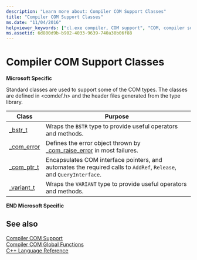 ```yaml
---
description: "Learn more about: Compiler COM Support Classes"
title: "Compiler COM Support Classes"
ms.date: "11/04/2016"
helpviewer_keywords: ["cl.exe compiler, COM support", "COM, compiler support"]
ms.assetid: 6d800d9b-b902-4033-9639-740a30b06f88
---
```

# Compiler COM Support Classes

**Microsoft Specific**

Standard classes are used to support some of the COM types. The classes are defined in \<comdef.h> and the header files generated from the type library.

|Class|Purpose|
|-----------|-------------|
|[_bstr_t](../cpp/bstr-t-class.md)|Wraps the `BSTR` type to provide useful operators and methods.|
|[_com_error](../cpp/com-error-class.md)|Defines the error object thrown by [_com_raise_error](../cpp/com-raise-error.md) in most failures.|
|[_com_ptr_t](../cpp/com-ptr-t-class.md)|Encapsulates COM interface pointers, and automates the required calls to `AddRef`, `Release`, and `QueryInterface`.|
|[_variant_t](../cpp/variant-t-class.md)|Wraps the `VARIANT` type to provide useful operators and methods.|

**END Microsoft Specific**

## See also

[Compiler COM Support](../cpp/compiler-com-support.md)<br/>
[Compiler COM Global Functions](../cpp/compiler-com-global-functions.md)<br/>
[C++ Language Reference](../cpp/cpp-language-reference.md)
